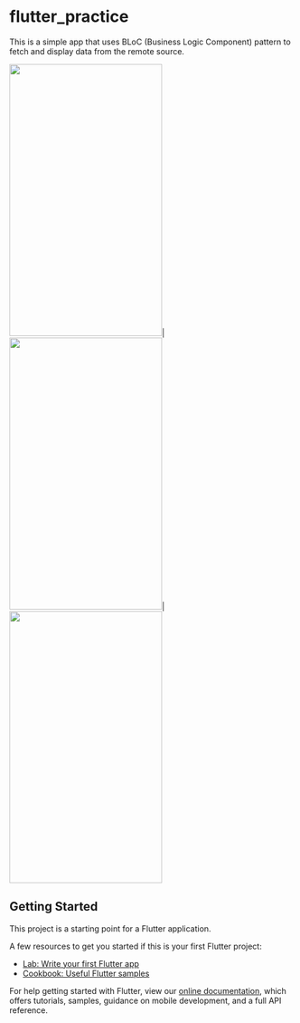 # flutter_practice
This is a simple app that uses BLoC (Business Logic Component) pattern to fetch and display data from the remote source. 

<img src="https://github.com/EugeneJAD/FlutterPractice/blob/master/screenshots/screenshot1.png" alt="" width="270" height="480"/>|<img src="https://github.com/EugeneJAD/FlutterPractice/blob/master/screenshots/screenshot2.png" alt="" width="270" height="480"/>|<img src="https://github.com/EugeneJAD/FlutterPractice/blob/master/screenshots/screenshot3.png" alt="" width="270" height="480"/>

## Getting Started

This project is a starting point for a Flutter application.

A few resources to get you started if this is your first Flutter project:

- [Lab: Write your first Flutter app](https://flutter.dev/docs/get-started/codelab)
- [Cookbook: Useful Flutter samples](https://flutter.dev/docs/cookbook)

For help getting started with Flutter, view our
[online documentation](https://flutter.dev/docs), which offers tutorials,
samples, guidance on mobile development, and a full API reference.

